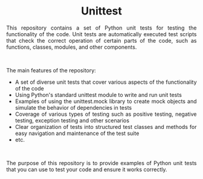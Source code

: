 <div align="center">
  <h1>Unittest</h1>
</div>

<div align="justify">

This repository contains a set of Python unit tests for testing the functionality of the code. Unit tests are automatically executed test scripts that check the correct operation of certain parts of the code, such as functions, classes, modules, and other components.

<br>

The main features of the repository:
- A set of diverse unit tests that cover various aspects of the functionality of the code
- Using Python's standard unittest module to write and run unit tests
- Examples of using the unittest.mock library to create mock objects and simulate the behavior of dependencies in tests
- Coverage of various types of testing such as positive testing, negative testing, exception testing and other scenarios
- Clear organization of tests into structured test classes and methods for easy navigation and maintenance of the test suite
- etc.

<br>

The purpose of this repository is to provide examples of Python unit tests that you can use to test your code and ensure it works correctly.

</div>